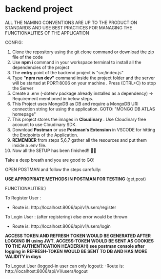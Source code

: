 # backend project

ALL THE NAMING CONVENTIONS ARE UP TO THE PRODUCTION STANDARDS AND USE BEST PRACTICES FOR MANAGING THE FUNCTIONALITIES OF THE APPLICATION

CONFIG:
1) Clone the repository using the git clone command or download the zip file of the code
2) Use **npm i** command in your workspace terminal to install all the dependencies of the project
3) The **entry** point of the backend project is "src/index.js"
4) Type **"npm run dev"** command inside the project folder and the server will be started at PORT:8006 on your machine . Press (CTRL+C) to stop the Server
5) Create a .env (-dotenv package already installed as a dependency) -> Requirement memtioned in below steps.
6) This Project uses MongoDB as DB and require a MongoDB URI connection string for using the application. GOTO: "MONGO DB ATLAS homepage" 
7) This project stores the images in **Cloudinary** . Use Cloudinary free acoount to use Cloudinary SDK.
8) Download **Postman** or use **Postman's Extension** in VSCODE for hitting the Endpoints of the Application.
9) **REMEMBER** from steps 5,6,7 gather all the resources and put them inside a .env file.
10) Now all the SETUP has been finished!! 👾🎃

Take a deep breath and you are good to GO!

OPEN POSTMAN and follow the steps carefully:

**USE APPROPRIATE METHODS IN POSTMAN FOR TESTING** (get,post)

FUNCTIONALITIES:)

To Register User : 
- Route is: http://localhost:8006/api/v1/users/register

To Login User : (after registering) else error would be thrown
- Route is: http://localhost:8006/api/v1/users/login

**ACCESS TOKEN AND REFRESH TOKEN WOULD BE GENERATED AFTER LOGGING IN using JWT**.
**ACCESS-TOKEN WOULD BE SENT AS COOKIES TO THE AUTHENTICATION HEADER(AH) see postman console after logging in**
**REFRESH-TOKEN WOULD BE SENT TO DB AND HAS MORE VALIDITY in days**

To Logout User (logged-in user can only logout): 
-Route is: http://localhost:8006/api/v1/users/logout





